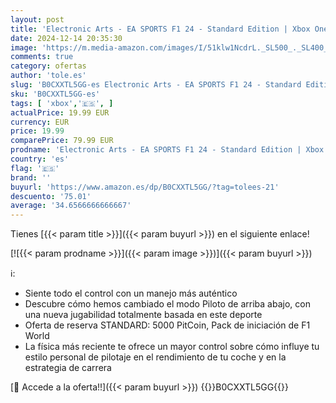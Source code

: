 ```yaml
---
layout: post
title: 'Electronic Arts - EA SPORTS F1 24 - Standard Edition | Xbox One/Series X|S - Codice de descarga'
date: 2024-12-14 20:35:30
image: 'https://m.media-amazon.com/images/I/51klw1NcdrL._SL500_._SL400_.jpg'
comments: true
category: ofertas
author: 'tole.es'
slug: 'B0CXXTL5GG-es Electronic Arts - EA SPORTS F1 24 - Standard Edition |...'
sku: 'B0CXXTL5GG-es'
tags: [ 'xbox','🇪🇸', ]
actualPrice: 19.99 EUR
currency: EUR
price: 19.99
comparePrice: 79.99 EUR
prodname: 'Electronic Arts - EA SPORTS F1 24 - Standard Edition | Xbox One/Series X|S - Codice de descarga'
country: 'es'
flag: '🇪🇸'
brand: ''
buyurl: 'https://www.amazon.es/dp/B0CXXTL5GG/?tag=tolees-21'
descuento: '75.01'
average: '34.6566666666667'
---
```


Tienes [{{< param title >}}]({{< param buyurl >}}) en el siguiente enlace!

[![{{< param prodname >}}]({{< param image >}})]({{< param buyurl >}})

ℹ️:

- Siente todo el control con un manejo más auténtico
- Descubre cómo hemos cambiado el modo Piloto de arriba abajo, con una nueva jugabilidad totalmente basada en este deporte
- Oferta de reserva STANDARD: 5000 PitCoin, Pack de iniciación de F1 World
- La física más reciente te ofrece un mayor control sobre cómo influye tu estilo personal de pilotaje en el rendimiento de tu coche y en la estrategia de carrera

[🛒 Accede a la oferta!!]({{< param buyurl >}})
{{<world>}}B0CXXTL5GG{{</world>}}
